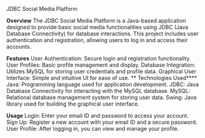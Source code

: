 JDBC Social Media Platform

**Overview**
The JDBC Social Media Platform is a Java-based application designed to provide basic social media functionalities using JDBC (Java Database Connectivity) for database interactions. This project includes user authentication and registration, allowing users to log in and access their accounts.

**Features**
User Authentication: Secure login and registration functionality.
User Profiles: Basic profile management and display.
Database Integration: Utilizes MySQL for storing user credentials and profile data.
Graphical User Interface: Simple and intuitive UI for ease of use.
**
Technologies Used****
Java: Programming language used for application development.
JDBC: Java Database Connectivity for interacting with the MySQL database.
MySQL: Relational database management system for storing user data.
Swing: Java library used for building the graphical user interface.


**Usage**
Login: Enter your email ID and password to access your account.
Sign Up: Register a new account with your email ID and a secure password.
User Profile: After logging in, you can view and manage your profile.
